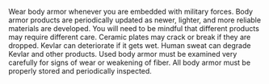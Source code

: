 [Title]: # (Être intégré à une unité militaire)
[Order]: # (2)

Wear body armor whenever you are embedded with military forces. Body armor products are periodically updated as newer, lighter, and more reliable materials are developed. You will need to be mindful that different products may require different care. Ceramic plates may crack or break if they are dropped. Kevlar can deteriorate if it gets wet. Human sweat can degrade Kevlar and other products. Used body armor must be examined very carefully for signs of wear or weakening of fiber. All body armor must be properly stored and periodically inspected.